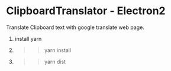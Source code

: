# ClipboardTranslator - Electron2

Translate Clipboard text with google translate web page.

1. install yarn

2. >> yarn install

3. >> yarn dist

